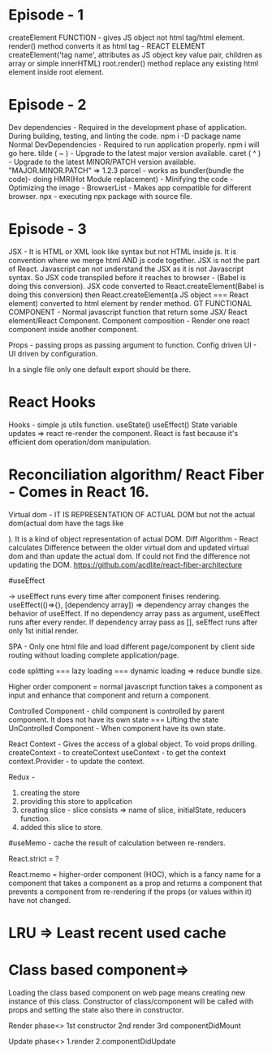 # Episode - 1
createElement FUNCTION - gives JS object not html tag/html element. render() method converts it as html tag - REACT ELEMENT
createElement('tag name', attributes as JS object key value pair, children as array or simple innerHTML)
root.render() method replace any existing html element inside root element.



# Episode - 2
Dev dependencies - Required in the  development phase of application. During  building, testing, and linting the code. npm i -D package name
Normal DevDependencies - Required to run application properly. npm i will go here.
tilde ( ~ ) - Upgrade to the latest major version available.
caret ( ^ ) - Upgrade to the latest MINOR/PATCH version available.
"MAJOR.MINOR.PATCH" => 1.2.3
parcel - works as bundler(bundle the code)-  doing HMR(Hot Module replacement) - Minifying  the code - Optimizing the image - 
BrowserList - Makes app compatible for different browser.
npx - executing npx package with source file.


# Episode - 3
JSX - It is HTML or XML look like syntax but not HTML inside js. It is convention where we merge html AND js code together. JSX is not the part of React. 
Javascript can not understand the JSX as it is not Javascript syntax. So JSX code transpiled before it reaches to browser - (Babel is doing this conversion).
JSX code converted to  React.createElement(Babel is doing this conversion) then  React.createElement(a JS object === React element) converted to html element by render method. GT
FUNCTIONAL COMPONENT - Normal javascript function that return some JSX/ React element/React Component.
Component composition - Render one react component inside another component.



Props - passing props as passing argument to function.
Config driven UI - UI driven by configuration. 

In a single file only one default export should be there.

# React Hooks
Hooks - simple js utils function.
useState()
useEffect()
State variable updates => react re-render the component. 
React is fast because it's efficient dom operation/dom manipulation.
# Reconciliation algorithm/ React Fiber -  Comes in React 16.
Virtual dom - IT IS REPRESENTATION OF ACTUAL DOM but not the actual dom(actual dom have the tags like <div>). It is a kind of object representation of actual DOM.
Diff Algorithm - React calculates  Difference between the older virtual dom and updated virtual dom and than update the actual dom. If could not find the difference not updating the DOM.
https://github.com/acdlite/react-fiber-architecture


#useEffect

-> useEffect runs every time after component finises rendering.
useEffect(()=>{}, [dependency array]) => dependency array changes the behavior of useEffect. If no dependency array pass as argument, useEffect runs after every render. If dependency array pass as [], seEffect runs after only 1st initial  render. 


SPA - Only one html file and load different page/component by client side routing without loading complete application/page.

code splitting === lazy loading === dynamic loading => reduce bundle size.

Higher order component = normal javascript function takes a component as input and enhance that component and return a component.


Controlled Component - child component is controlled by parent component. It does not have its own state === Lifting the state 
UnControlled Component - When component have its own state.


React Context - Gives the access of a global object. To void props drilling.
createContext - to createContext 
useContext - to get the context
context.Provider - to update the context.



Redux - 
1. creating the store
2. providing this store to application
3. creating slice - slice consists => name of slice, initialState, reducers function.
4. added this slice to store.

#useMemo - cache the result of calculation between re-renders.

React.strict = ?

React.memo =  higher-order component (HOC), which is a fancy name for a component that takes a component as a prop and returns a component that prevents a component from re-rendering if the props (or values within it) have not changed.


# LRU => Least recent used cache

# Class based component=>

Loading the class based component on web page means creating new instance of this class. Constructor of class/component will be called with props and setting the state also there in constructor.

Render phase<>
1st constructor
2nd render
3rd componentDidMount

Update phase<>
1.render
2.componentDidUpdate


